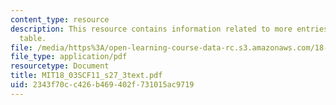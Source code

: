 ```yaml
---
content_type: resource
description: This resource contains information related to more entries for the laplace
  table.
file: /media/https%3A/open-learning-course-data-rc.s3.amazonaws.com/18-03sc-differential-equations-fall-2011/2343f70cc426b469402f731015ac9719_MIT18_03SCF11_s27_3text.pdf
file_type: application/pdf
resourcetype: Document
title: MIT18_03SCF11_s27_3text.pdf
uid: 2343f70c-c426-b469-402f-731015ac9719
---
```

